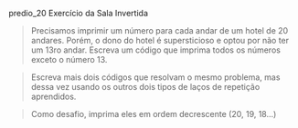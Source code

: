 predio_20
Exercício da Sala Invertida 

>Precisamos imprimir um número para cada andar de um hotel de 20 andares. 
>Porém, o dono do hotel é supersticioso e optou por não ter um 13ro andar.
>Escreva um código que imprima todos os números exceto o número 13.

>Escreva mais dois códigos que resolvam o mesmo problema, mas dessa vez usando os outros dois tipos de laços de repetição aprendidos.

>Como desafio, imprima eles em ordem decrescente (20, 19, 18...)
